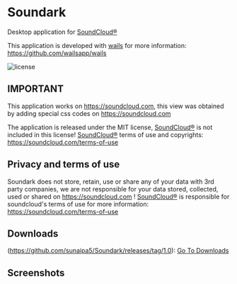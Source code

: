 # Soundark

Desktop application for [SoundCloud®](https://soundcloud.com) 

This application is developed with [wails](https://github.com/wailsapp/wails) for more information: https://github.com/wailsapp/wails

![license](https://img.shields.io/github/license/{sunaipa5}/{Soundark}.svg)

## IMPORTANT
This application works on https://soundcloud.com, this view was obtained by adding special css codes on https://soundcloud.com

The application is released under the MIT license, [SoundCloud®](https://soundcloud.com)  is not included in this license!  [SoundCloud®](https://soundcloud.com)  terms of use and copyrights: https://soundcloud.com/terms-of-use

## Privacy and terms of use
Soundark does not store, retain, use or share any of your data with 3rd party companies, we are not responsible for your data stored, collected, used or shared on https://soundcloud.com ! [SoundCloud®](https://soundcloud.com) is responsible for soundcloud's terms of use for more information: https://soundcloud.com/terms-of-use

## Downloads

(https://github.com/sunaipa5/Soundark/releases/tag/1.0): [Go To Downloads]()

## Screenshots

